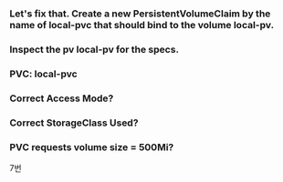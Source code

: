 ### Let's fix that. Create a new PersistentVolumeClaim by the name of local-pvc that should bind to the volume local-pv.
### Inspect the pv local-pv for the specs.
### PVC: local-pvc
### Correct Access Mode?
### Correct StorageClass Used?
### PVC requests volume size = 500Mi?
7번